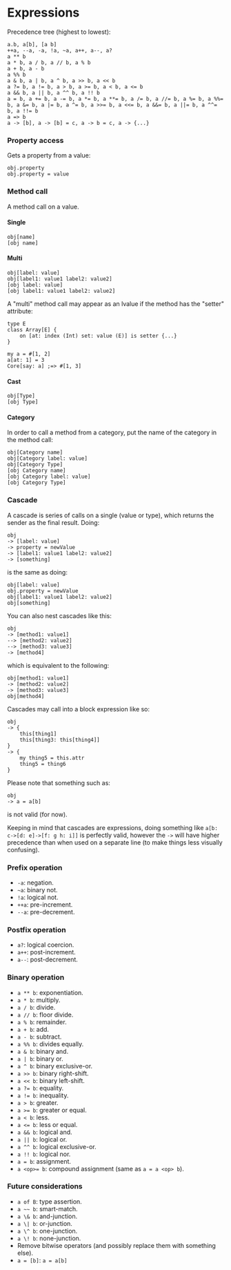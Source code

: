 # Expressions

Precedence tree (highest to lowest):
```
a.b, a[b], [a b]
++a, --a, -a, !a, ~a, a++, a--, a?
a ** b
a * b, a / b, a // b, a % b
a + b, a - b
a %% b
a & b, a | b, a ^ b, a >> b, a << b
a ?= b, a != b, a > b, a >= b, a < b, a <= b
a && b, a || b, a ^^ b, a !! b
a = b, a += b, a -= b, a *= b, a **= b, a /= b, a //= b, a %= b, a %%= b, a &= b, a |= b, a ^= b, a >>= b, a <<= b, a &&= b, a ||= b, a ^^= b, a !!= b
a => b
a -> [b], a -> [b] = c, a -> b = c, a -> {...}
```

### Property access
Gets a property from a value:
```
obj.property
obj.property = value
```

### Method call
A method call on a value.

#### Single
```
obj[name]
[obj name]
```

#### Multi
```
obj[label: value]
obj[label1: value1 label2: value2]
[obj label: value]
[obj label1: value1 label2: value2]
```

A "multi" method call may appear as an lvalue if the method has the "setter" attribute:
```
type E
class Array[E] {
	on [at: index (Int) set: value (E)] is setter {...}
}

my a = #[1, 2]
a[at: 1] = 3
Core[say: a] ;=> #[1, 3]
```

#### Cast
```
obj[Type]
[obj Type]
```

#### Category
In order to call a method from a category, put the name of the category in the method call:
```
obj[Category name]
obj[Category label: value]
obj[Category Type]
[obj Category name]
[obj Category label: value]
[obj Category Type]
```

### Cascade
A cascade is series of calls on a single (value or type), which returns the sender as the final result.
Doing:
```
obj
-> [label: value]
-> property = newValue
-> [label1: value1 label2: value2]
-> [something]
```
is the same as doing:
```
obj[label: value]
obj.property = newValue
obj[label1: value1 label2: value2]
obj[something]
```

You can also nest cascades like this:
```
obj
-> [method1: value1]
--> [method2: value2]
--> [method3: value3]
-> [method4]
```
which is equivalent to the following:
```
obj[method1: value1]
-> [method2: value2]
-> [method3: value3]
obj[method4]
```

Cascades may call into a block expression like so:
```
obj
-> {
	this[thing1]
	this[thing3: this[thing4]]
}
-> {
	my thing5 = this.attr
	thing5 = thing6
}
```

Please note that something such as:
```
obj
-> a = a[b]
```
is not valid (for now).

Keeping in mind that cascades are expressions, doing something like `a[b: c->[d: e]->[f: g h: i]]` is perfectly valid,
however the `->` will have higher precedence than when used on a separate line (to make things less visually confusing).

### Prefix operation
- `-a`: negation.
- `~a`: binary not.
- `!a`: logical not.
- `++a`: pre-increment.
- `--a`: pre-decrement.

### Postfix operation
- `a?`: logical coercion.
- `a++`: post-increment.
- `a--`: post-decrement.

### Binary operation
- `a ** b`: exponentiation.
- `a * b`: multiply.
- `a / b`: divide.
- `a // b`: floor divide.
- `a % b`: remainder.
- `a + b`: add.
- `a - b`: subtract.
- `a %% b`: divides equally.
- `a & b`: binary and.
- `a | b`: binary or.
- `a ^ b`: binary exclusive-or.
- `a >> b`: binary right-shift.
- `a << b`: binary left-shift.
- `a ?= b`: equality.
- `a != b`: inequality.
- `a > b`: greater.
- `a >= b`: greater or equal.
- `a < b`: less.
- `a <= b`: less or equal.
- `a && b`: logical and.
- `a || b`: logical or.
- `a ^^ b`: logical exclusive-or.
- `a !! b`: logical nor.
- `a = b`: assignment.
- `a <op>= b`: compound assignment (same as `a = a <op> b`).

### Future considerations
- `a of B`: type assertion.
- `a ~~ b`: smart-match.
- `a \& b`: and-junction.
- `a \| b`: or-junction.
- `a \^ b`: one-junction.
- `a \! b`: none-junction.
- Remove bitwise operators (and possibly replace them with something else).
- `a = [b]`: `a = a[b]`